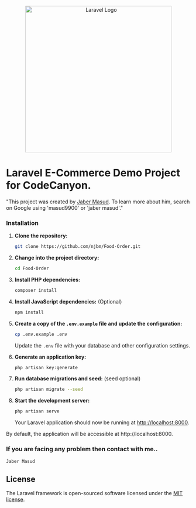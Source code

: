 <p align="center"><a href="https://laravel.com" target="_blank"><img src="https://raw.githubusercontent.com/laravel/art/master/logo-lockup/5%20SVG/2%20CMYK/1%20Full%20Color/laravel-logolockup-cmyk-red.svg" width="400" alt="Laravel Logo"></a></p>

# Laravel E-Commerce Demo Project for CodeCanyon.

<p> "This project was created by <a href="https://jaber.netlify.app">Jaber Masud</a>. To learn more about him, search on Google using 'masud9900' or 'jaber masud'." </p>


### Installation

1. **Clone the repository:**

    ```bash
    git clone https://github.com/njbm/Food-Order.git
    ```

2. **Change into the project directory:**

    ```bash
    cd Food-Order
    ```

3. **Install PHP dependencies:**

    ```bash
    composer install
    ```

4. **Install JavaScript dependencies:** (Optional)

    ```bash
    npm install
    ```

5. **Create a copy of the `.env.example` file and update the configuration:**

    ```bash
    cp .env.example .env
    ```

    Update the `.env` file with your database and other configuration settings.

6. **Generate an application key:**

    ```bash
    php artisan key:generate
    ```

7. **Run database migrations and seed:** (seed optional)

    ```bash
    php artisan migrate --seed
    ```

8. **Start the development server:**

    ```bash
    php artisan serve
    ```

   Your Laravel application should now be running at [http://localhost:8000](http://localhost:8000).

By default, the application will be accessible at http://localhost:8000.

### If you are facing any problem then contact with me..
```
Jaber Masud
```
## License

The Laravel framework is open-sourced software licensed under the [MIT license](https://opensource.org/licenses/MIT).


